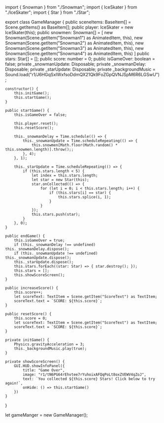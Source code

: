 import { Snowman } from "./Snowman";
import { IceSkater } from "./IceSkater";
import { Star } from "./Star";

export class GameManager {
    public sceneItems: BaseItem[] = Scene.getItems() as BaseItem[];
    public player: IceSkater = new IceSkater(this);
    public snowmen: Snowman[] = [
        new Snowman(Scene.getItem("Snowman1") as AnimatedItem, this),
        new Snowman(Scene.getItem("Snowman2") as AnimatedItem, this),
        new Snowman(Scene.getItem("Snowman3") as AnimatedItem, this),
        new Snowman(Scene.getItem("Snowman4") as AnimatedItem, this)
    ]
    public stars: Star[] = [];
    public score: number = 0;
    public isGameOver: boolean = false;
    private _snowmanUpdate: Disposable;
    private _snowmanDelay: Disposable;
    private _starUpdate: Disposable;
    private _backgroundMusic = Sound.load("r1/J6HGqSxIWxfsoDdmQX21Qk9FoZGpQVNJSpM6R6LGSwU");

    constructor() {
        this.initGame();
        this.startGame();
    }

    public startGame() {
        this.isGameOver = false;

        this.player.reset();
        this.resetScore();

        this._snowmanDelay = Time.schedule(() => {
            this._snowmanUpdate = Time.scheduleRepeating(() => {
                this.snowmen[Math.floor(Math.random() * this.snowmen.length)].throw();;
            }, 4);
        }, 1);

        this._starUpdate = Time.scheduleRepeating(() => {
            if (this.stars.length < 5) {
                let index = this.stars.length;
                let star = new Star(this);
                star.onCollected(() => {
                    for (let i = 0; i < this.stars.length; i++) {
                        if (this.stars[i] == star) {
                            this.stars.splice(i, 1);
                        }
                    }
                });
                this.stars.push(star);
            }
        }, 0);
    }

    public endGame() {
        this.isGameOver = true;
        if (this._snowmanDelay !== undefined) this._snowmanDelay.dispose();
        if (this._snowmanUpdate !== undefined) this._snowmanUpdate.dispose();
        this._starUpdate.dispose();
        this.stars.forEach((star: Star) => { star.destroy(); });
        this.stars = [];
        this.showScoreScreen();
    }

    public increaseScore() {
        this.score++;
        let scoreText: TextItem = Scene.getItem("ScoreText") as TextItem;
        scoreText.text = `SCORE: ${this.score}`;
    }

    public resetScore() {
        this.score = 0;
        let scoreText: TextItem = Scene.getItem("ScoreText") as TextItem;
        scoreText.text = `SCORE: ${this.score}`;
    }

    private initGame() {
        Physics.gravityAcceleration = 3;
        this._backgroundMusic.play(true);
    }

    private showScoreScreen() {
        GUI.HUD.showInfoPanel({
            title: "Game Over",
            image: "r1/tN6PG64rEhvtee7rYuhoixAFQqPoLt8oxZVEWV4qZoJ",
            text: `You collected ${this.score} Stars! Click below to try again!`,
            onHide: () => this.startGame()
        })
    }
}

let gameManger = new GameManager();
